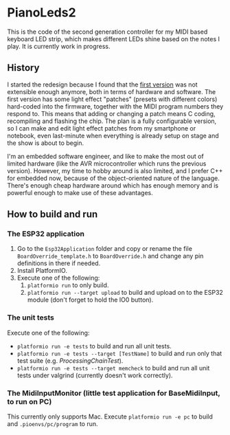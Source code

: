 # PianoLeds2
This is the code of the second generation controller for my MIDI based keyboard LED strip, which makes different LEDs
shine based on the notes I play. It is currently work in progress.

## History
I started the redesign because I found that the [first version](https://github.com/danielschenk/mlc) was not extensible
enough anymore, both in terms of hardware and software.
The first version has some light effect "patches" (presets with different colors) hard-coded into
the firmware, together with the MIDI program numbers they respond to. This means that adding or changing a patch means
C coding, recompiling and flashing the chip.
The plan is a fully configurable version, so I can make and edit light effect patches from my smartphone or notebook,
even last-minute when everything is already setup on stage and the show is about to begin.

I'm an embedded software engineer, and like to make the most out of limited hardware (like the AVR microcontroller which
runs the previous version). However, my time to hobby around is also limited, and I prefer C++ for embedded now, because
of the object-oriented nature of the language. There's enough cheap hardware around which has enough memory and is
powerful enough to make use of these advantages.

## How to build and run
### The ESP32 application
1. Go to the `Esp32Application` folder and copy or rename the file `BoardOverride_template.h` to `BoardOverride.h` and change any pin definitions in there if needed.
1. Install PlatformIO.
1. Execute one of the following:
    1. `platformio run` to only build.
    1. `platformio run --target upload` to build and upload on to the ESP32 module (don't forget to hold the IO0 button).

### The unit tests
Execute one of the following:
- `platformio run -e tests` to build and run all unit tests.
- `platformio run -e tests --target [TestName]` to build and run only that test suite (e.g. _ProcessingChainTest_). 
- `platformio run -e tests --target memcheck` to build and run all unit tests under valgrind (currently doesn't work correctly).

### The MidiInputMonitor (little test application for BaseMidiInput, to run on PC)
This currently only supports Mac.
Execute `platformio run -e pc` to build and `.pioenvs/pc/program` to run.
